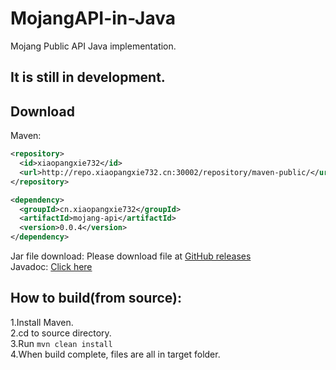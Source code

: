 # MojangAPI-in-Java
Mojang Public API Java implementation.  
## It is still in development.
    
## Download
Maven:
```xml
<repository>
  <id>xiaopangxie732</id>
  <url>http://repo.xiaopangxie732.cn:30002/repository/maven-public/</url>
</repository>
```
```xml
<dependency>
  <groupId>cn.xiaopangxie732</groupId>
  <artifactId>mojang-api</artifactId>
  <version>0.0.4</version>
</dependency>
```
  
Jar file download: Please download file at [GitHub releases](https://github.com/XiaoPangxie732/MojangAPI-in-Java/releases/latest)  
Javadoc: [Click here](https://maxpixel.cn:20443/xiaopangxie732/projects/mojang-api/javadoc/0.0.4/)
## How to build(from source):      
1.Install Maven.  
2.cd to source directory.  
3.Run <code>mvn clean install</code>  
4.When build complete, files are all in target folder. 